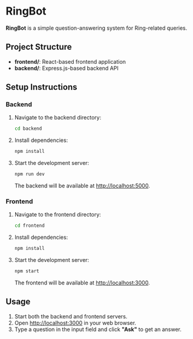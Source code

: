 

# **RingBot**

**RingBot** is a simple question-answering system for Ring-related queries.

## **Project Structure**

- **frontend/**: React-based frontend application
- **backend/**: Express.js-based backend API

## **Setup Instructions**

### **Backend**

1. Navigate to the backend directory:
   ```bash
   cd backend
   ```

2. Install dependencies:
   ```bash
   npm install
   ```

3. Start the development server:
   ```bash
   npm run dev
   ```

   The backend will be available at [http://localhost:5000](http://localhost:5000).

### **Frontend**

1. Navigate to the frontend directory:
   ```bash
   cd frontend
   ```

2. Install dependencies:
   ```bash
   npm install
   ```

3. Start the development server:
   ```bash
   npm start
   ```

   The frontend will be available at [http://localhost:3000](http://localhost:3000).

## **Usage**

1. Start both the backend and frontend servers.
2. Open [http://localhost:3000](http://localhost:3000) in your web browser.
3. Type a question in the input field and click **"Ask"** to get an answer.

